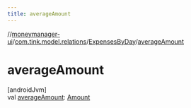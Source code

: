 ```yaml
---
title: averageAmount
---
```

//[moneymanager-ui](../../../index.html)/[com.tink.model.relations](../index.html)/[ExpensesByDay](index.html)/[averageAmount](average-amount.html)



# averageAmount



[androidJvm]\
val [averageAmount](average-amount.html): [Amount](../../com.tink.model.misc/-amount/index.html)




